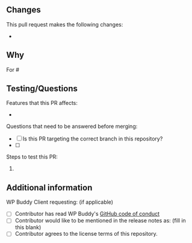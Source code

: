 ## Changes

This pull request makes the following changes:

- <!-- what changed? -->

## Why

<!-- Why does this PR propose these changes? Take as much space as you need to explain. -->
<!-- If there are GitHub issues that this pull request addresses, please list them here. -->
For #

## Testing/Questions

Features that this PR affects:

- 

<!-- If there are no questions, please remove the questions section. -->
Questions that need to be answered before merging:

- [ ] Is this PR targeting the correct branch in this repository?
- [ ] 

Steps to test this PR:

1. <!-- list any configuration changes, settings, test content, or other things necessary to test this change. -->

## Additional information

WP Buddy Client requesting: (if applicable)

- [ ] Contributor has read WP Buddy's [GitHub code of conduct](https://github.com/WPBuddy/.github/blob/master/CODE_OF_CONDUCT.md)
- [ ] Contributor would like to be mentioned in the release notes as: (fill in this blank)
- [ ] Contributor agrees to the license terms of this repository.
